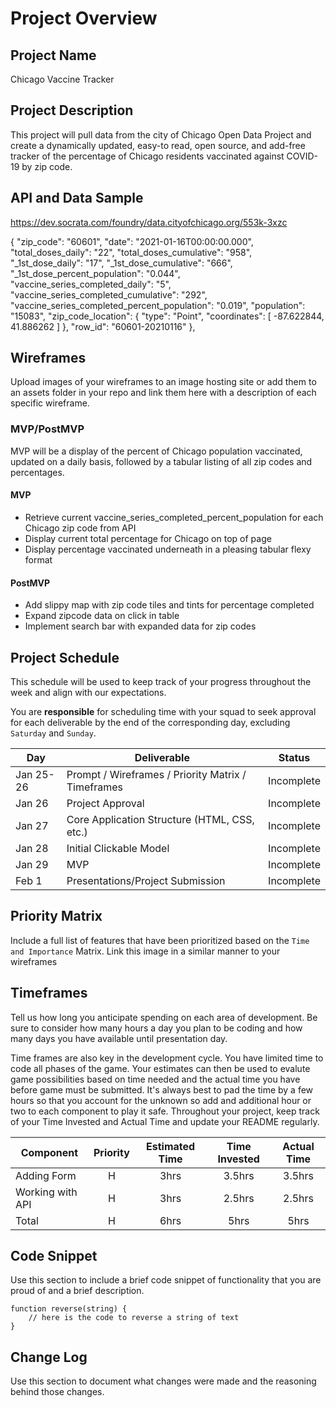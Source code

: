 # Project Overview

## Project Name

Chicago Vaccine Tracker

## Project Description

This project will pull data from the city of Chicago Open Data Project and create a dynamically updated, easy-to read, open source, and add-free tracker of the percentage of Chicago residents vaccinated against COVID-19 by zip code.

## API and Data Sample

https://dev.socrata.com/foundry/data.cityofchicago.org/553k-3xzc

 {
        "zip_code": "60601",
        "date": "2021-01-16T00:00:00.000",
        "total_doses_daily": "22",
        "total_doses_cumulative": "958",
        "_1st_dose_daily": "17",
        "_1st_dose_cumulative": "666",
        "_1st_dose_percent_population": "0.044",
        "vaccine_series_completed_daily": "5",
        "vaccine_series_completed_cumulative": "292",
        "vaccine_series_completed_percent_population": "0.019",
        "population": "15083",
        "zip_code_location": {
            "type": "Point",
            "coordinates": [
                -87.622844,
                41.886262
            ]
        },
        "row_id": "60601-20210116"
    },

## Wireframes

Upload images of your wireframes to an image hosting site or add them to an assets folder in your repo and link them here with a description of each specific wireframe.

### MVP/PostMVP

MVP will be a display of the percent of Chicago population vaccinated, updated on a daily basis, followed by a tabular listing of all zip codes and percentages. 

#### MVP 

- Retrieve current vaccine_series_completed_percent_population for each Chicago zip code from API
- Display current total percentage for Chicago on top of page
- Display percentage vaccinated underneath in a pleasing tabular flexy format

#### PostMVP  

- Add slippy map with zip code tiles and tints for percentage completed
- Expand zipcode data on click in table
- Implement search bar with expanded data for zip codes

## Project Schedule

This schedule will be used to keep track of your progress throughout the week and align with our expectations.  

You are **responsible** for scheduling time with your squad to seek approval for each deliverable by the end of the corresponding day, excluding `Saturday` and `Sunday`.

|  Day | Deliverable | Status
|---|---| ---|
|Jan 25-26| Prompt / Wireframes / Priority Matrix / Timeframes | Incomplete
|Jan 26| Project Approval | Incomplete
|Jan 27| Core Application Structure (HTML, CSS, etc.) | Incomplete
|Jan 28| Initial Clickable Model  | Incomplete
|Jan 29| MVP | Incomplete
|Feb 1| Presentations/Project Submission | Incomplete

## Priority Matrix

Include a full list of features that have been prioritized based on the `Time and Importance` Matrix.  Link this image in a similar manner to your wireframes

## Timeframes

Tell us how long you anticipate spending on each area of development. Be sure to consider how many hours a day you plan to be coding and how many days you have available until presentation day.

Time frames are also key in the development cycle.  You have limited time to code all phases of the game.  Your estimates can then be used to evalute game possibilities based on time needed and the actual time you have before game must be submitted. It's always best to pad the time by a few hours so that you account for the unknown so add and additional hour or two to each component to play it safe. Throughout your project, keep track of your Time Invested and Actual Time and update your README regularly.

| Component | Priority | Estimated Time | Time Invested | Actual Time |
| --- | :---: |  :---: | :---: | :---: |
| Adding Form | H | 3hrs| 3.5hrs | 3.5hrs |
| Working with API | H | 3hrs| 2.5hrs | 2.5hrs |
| Total | H | 6hrs| 5hrs | 5hrs |

## Code Snippet

Use this section to include a brief code snippet of functionality that you are proud of and a brief description.  

```
function reverse(string) {
	// here is the code to reverse a string of text
}
```

## Change Log
 Use this section to document what changes were made and the reasoning behind those changes.  
